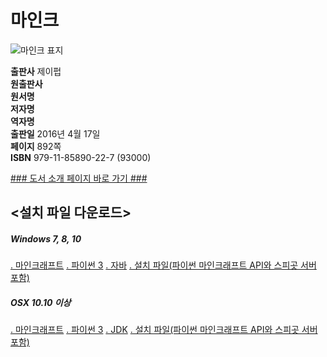   
# 마인크
  
 ![마인크 표지]()
  
**출판사** 제이펍  
**원출판사**   
**원서명**   
**저자명**   
**역자명**   
**출판일** 2016년 4월 17일  
**페이지** 892쪽  
**ISBN** 979-11-85890-22-7 (93000)  

[### 도서 소개 페이지 바로 가기 ###](http://jpub.tistory.com/487)  

## <설치 파일 다운로드>  
##### Windows 7, 8, 10
[. 마인크래프트](https://minecraft.net/)
[. 파이썬 3](http://www.python.org/downloads/)
[. 자바](http://www.java.com/ko/download/)
[. 설치 파일(파이썬 마인크래프트 API와 스피곳 서버 포함)]( https://www.nostarch.com/pythonwithminecraft/)
  
##### OSX 10.10 이상
[. 마인크래프트](https://minecraft.net/)
[. 파이썬 3](http://www.python.org/downloads/)
[. JDK](http://www.oracle.com/technetwork/java/javase/downloads/index.html)
[. 설치 파일(파이썬 마인크래프트 API와 스피곳 서버 포함)](https://www.nostarch.com/pythonwithminecraft/)


